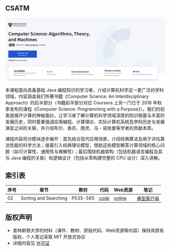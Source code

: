## CSATM

![image-20250914154317293](assets/image-20250914154317293.png)

本课程面向具备基础 Java 编程知识的学习者，介绍计算机科学这一更广泛的学科领域，内容涵盖我们所著书籍《Computer Science: An Interdisciplinary Approach》的后半部分（书籍前半部分对应 Coursera 上另一门已于 2018 年秋季发布的课程《Computer Science: Programming with a Purpose》）。我们的初衷是揭开计算的神秘面纱，让学习者了解计算机科学领域深厚的知识根基与丰富的发展历史，同时着重强调应用编程、计算理论、实际计算机系统及学科历史与发展演变之间的关联，并介绍布尔、香农、图灵、冯・诺依曼等学者的贡献本质。 

课程内容将分模块逐步展开：首先结合现代应用场景，介绍经典算法及用于评估算法性能的科学方法；接着引入经典理论模型，借助这些模型解答计算领域的核心问题（如可计算性、通用性与难解性）；最后围绕机器架构（包括机器语言编程及其与 Java 编程的关联）和逻辑设计（包括从零构建完整的 CPU 设计）深入讲解。



## 索引表

| 序号 | 章节                  | 教材     | 代码                                               | Web资源                                                      | 笔记                                                         |
| ---- | --------------------- | -------- | -------------------------------------------------- | ------------------------------------------------------------ | ------------------------------------------------------------ |
| 02   | Sorting and Searching | P535-565 | <a href="02 - Sorting and Searching/code">code</a> | <a href="https://introcs.cs.princeton.edu/java/42sort/">online</a> | <a href="02 - Sorting and Searching/notes/典型客户端程序.md">典型客户端</a> |



## 版权声明

- 普林斯顿大学的材料（课件、教材、原始代码、Web资源等内容）保持其原有版权，个人笔记采取 MIT 开放式协议
- 详细内容见 <a href="LICENSE">许可证</a>

